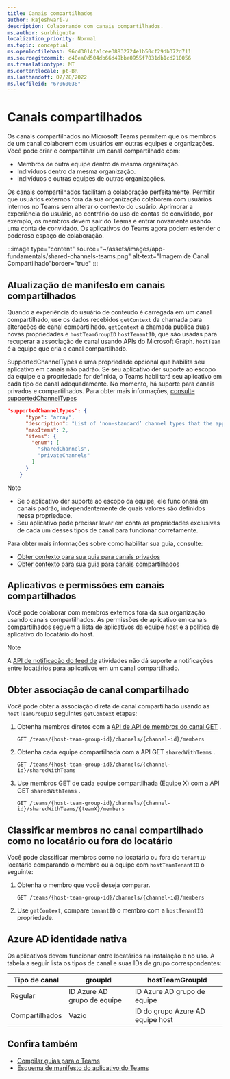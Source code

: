 ```yaml
---
title: Canais compartilhados
author: Rajeshwari-v
description: Colaborando com canais compartilhados.
ms.author: surbhigupta
localization_priority: Normal
ms.topic: conceptual
ms.openlocfilehash: 96cd3014fa1cee38832724e1b50cf29db372d711
ms.sourcegitcommit: d40ea0d504db66d49bbe0955f7031db1cd210056
ms.translationtype: MT
ms.contentlocale: pt-BR
ms.lasthandoff: 07/28/2022
ms.locfileid: "67060038"
---
```

# <a name="shared-channels"></a>Canais compartilhados

Os canais compartilhados no Microsoft Teams permitem que os membros de um canal colaborem com usuários em outras equipes e organizações. Você pode criar e compartilhar um canal compartilhado com:

* Membros de outra equipe dentro da mesma organização.
* Indivíduos dentro da mesma organização.
* Indivíduos e outras equipes de outras organizações.

Os canais compartilhados facilitam a colaboração perfeitamente. Permitir que usuários externos fora da sua organização colaborem com usuários internos no Teams sem alterar o contexto do usuário. Aprimorar a experiência do usuário, ao contrário do uso de contas de convidado, por exemplo, os membros devem sair do Teams e entrar novamente usando uma conta de convidado. Os aplicativos do Teams agora podem estender o poderoso espaço de colaboração.

:::image type="content" source="~/assets/images/app-fundamentals/shared-channels-teams.png" alt-text="Imagem de Canal Compartilhado"border="true" :::

## <a name="manifest-update-in-shared-channels"></a>Atualização de manifesto em canais compartilhados

Quando a experiência do usuário de conteúdo é carregada em um canal compartilhado, use os dados recebidos `getContext` da chamada para alterações de canal compartilhado. `getContext` a chamada publica duas novas propriedades e `hostTeamGroupID` `hostTenantID`, que são usadas para recuperar a associação de canal usando APIs do Microsoft Graph. `hostTeam` é a equipe que cria o canal compartilhado.

SupportedChannelTypes é uma propriedade opcional que habilita seu aplicativo em canais não padrão. Se seu aplicativo der suporte ao escopo da equipe e a propriedade for definida, o Teams habilitará seu aplicativo em cada tipo de canal adequadamente. No momento, há suporte para canais privados e compartilhados. Para obter mais informações, [consulte supportedChannelTypes](../../resources/schema/manifest-schema.md#supportedchanneltypes)

```JSON
"supportedChannelTypes": {
      "type": "array",
      "description": "List of ‘non-standard’ channel types that the app supports. Note: Channels of standard type are supported by default if the app supports team scope. ",
      "maxItems": 2,
      "items": { 
        "enum": [
          "sharedChannels",
          "privateChannels"
        ]
      }
    }
```

> [!NOTE]
>
> * Se o aplicativo der suporte ao escopo da equipe, ele funcionará em canais padrão, independentemente de quais valores são definidos nessa propriedade.
> * Seu aplicativo pode precisar levar em conta as propriedades exclusivas de cada um desses tipos de canal para funcionar corretamente.

Para obter mais informações sobre como habilitar sua guia, consulte:

* [Obter contexto para sua guia para canais privados](../../tabs/how-to/access-teams-context.md#retrieve-context-in-private-channels)
* [Obter contexto para sua guia para canais compartilhados](../../tabs/how-to/access-teams-context.md#retrieve-context-in-microsoft-teams-connect-shared-channels)

## <a name="apps-and-permissions-in-shared-channels"></a>Aplicativos e permissões em canais compartilhados

Você pode colaborar com membros externos fora da sua organização usando canais compartilhados. As permissões de aplicativo em canais compartilhados seguem a lista de aplicativos da equipe host e a política de aplicativo do locatário do host.

> [!NOTE]
> A [API de notificação do feed de](/graph/teams-send-activityfeednotifications) atividades não dá suporte a notificações entre locatários para aplicativos em um canal compartilhado.

## <a name="get-shared-channel-membership"></a>Obter associação de canal compartilhado

Você pode obter a associação direta de canal compartilhado usando as `hostTeamGroupID` seguintes `getContext` etapas:

1. Obtenha membros diretos com a [API de API de membros do canal GET](/graph/api/channel-list-members?view=graph-rest-beta&tabs=http&preserve-view=true) .

    ```http
    GET /teams/{host-team-group-id}/channels/{channel-id}/members
    ```

2. Obtenha cada equipe compartilhada com a API GET `sharedWithTeams` .

    ```http
    GET /teams/{host-team-group-id}/channels/{channel-id}/sharedWithTeams
    ```

3. Use membros GET de cada equipe compartilhada (Equipe X) com a API GET `sharedWithTeams` .

    ```http
    GET /teams/{host-team-group-id}/channels/{channel-id}/sharedWithTeams/{teamX}/members
    ```

## <a name="classify-members-in-the-shared-channel-as-in-tenant-or-out-tenant"></a>Classificar membros no canal compartilhado como no locatário ou fora do locatário

Você pode classificar membros como no locatário ou fora do `tenantID` locatário comparando o membro ou a equipe com `hostTeamTenantID` o seguinte:

1. Obtenha o membro que você deseja comparar.

    ```http
    GET /teams/{host-team-group-id}/channels/{channel-id}/members
    ```

2. Use `getContext`, compare `tenantID` o membro com a `hostTenantID` propriedade.

## <a name="azure-ad-native-identity"></a>Azure AD identidade nativa

Os aplicativos devem funcionar entre locatários na instalação e no uso. A tabela a seguir lista os tipos de canal e suas IDs de grupo correspondentes:

|Tipo de canal| groupId | hostTeamGroupId |
|----------|---------|-----------------|
|Regular | ID Azure AD grupo de equipe | ID Azure AD grupo de equipe |
|Compartilhados | Vazio | ID do grupo Azure AD equipe host |

## <a name="see-also"></a>Confira também

* [Compilar guias para o Teams](../../tabs/what-are-tabs.md)
* [Esquema de manifesto do aplicativo do Teams](../../resources/schema/manifest-schema.md)
